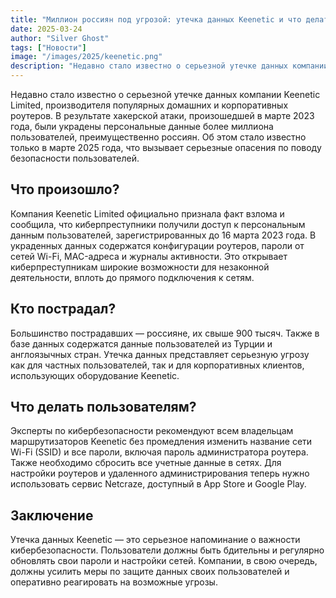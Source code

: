 ```yaml
---
title: "Миллион россиян под угрозой: утечка данных Keenetic и что делать пользователям"
date: 2025-03-24
author: "Silver Ghost"
tags: ["Новости"]
image: "/images/2025/keenetic.png"
description: "Недавно стало известно о серьезной утечке данных компании Keenetic Limited, производителя популярных домашних и корпоративных роутеров. В результате хакерской атаки, произошедшей в марте 2023 года, были украдены персональные данные более миллиона пользователей, преимущественно россиян. Об этом стало известно только в марте 2025 года, что вызывает серьезные опасения по поводу безопасности"
---
```


Недавно стало известно о серьезной утечке данных компании Keenetic Limited, производителя популярных домашних и корпоративных роутеров. В результате хакерской атаки, произошедшей в марте 2023 года, были украдены персональные данные более миллиона пользователей, преимущественно россиян. Об этом стало известно только в марте 2025 года, что вызывает серьезные опасения по поводу безопасности пользователей.

## Что произошло?

Компания Keenetic Limited официально признала факт взлома и сообщила, что киберпреступники получили доступ к персональным данным пользователей, зарегистрированных до 16 марта 2023 года. В украденных данных содержатся конфигурации роутеров, пароли от сетей Wi-Fi, MAC-адреса и журналы активности. Это открывает киберпреступникам широкие возможности для незаконной деятельности, вплоть до прямого подключения к сетям.

## Кто пострадал?

Большинство пострадавших — россияне, их свыше 900 тысяч. Также в базе данных содержатся данные пользователей из Турции и англоязычных стран. Утечка данных представляет серьезную угрозу как для частных пользователей, так и для корпоративных клиентов, использующих оборудование Keenetic.

## Что делать пользователям?

Эксперты по кибербезопасности рекомендуют всем владельцам маршрутизаторов Keenetic без промедления изменить название сети Wi-Fi (SSID) и все пароли, включая пароль администратора роутера. Также необходимо сбросить все учетные данные в сетях. Для настройки роутеров и удаленного администрирования теперь нужно использовать сервис Netcraze, доступный в App Store и Google Play.

## Заключение

Утечка данных Keenetic — это серьезное напоминание о важности кибербезопасности. Пользователи должны быть бдительны и регулярно обновлять свои пароли и настройки сетей. Компании, в свою очередь, должны усилить меры по защите данных своих пользователей и оперативно реагировать на возможные угрозы.
